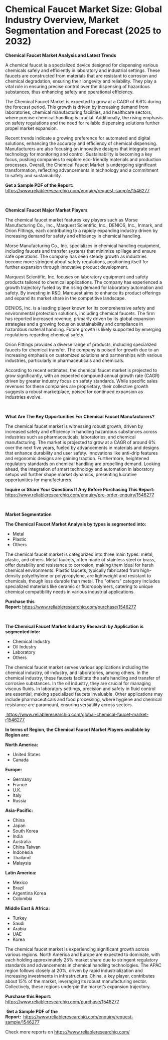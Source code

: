 <p><h1>Chemical Faucet Market Size: Global Industry Overview, Market Segmentation and Forecast (2025 to 2032)</h1></p><p><strong>Chemical Faucet Market Analysis and Latest Trends</strong></p>
<p><p>A chemical faucet is a specialized device designed for dispensing various chemicals safely and efficiently in laboratory and industrial settings. These faucets are constructed from materials that are resistant to corrosion and chemical degradation, ensuring their longevity and reliability. They play a vital role in ensuring precise control over the dispensing of hazardous substances, thus enhancing safety and operational efficiency.</p><p>The Chemical Faucet Market is expected to grow at a CAGR of 6.6% during the forecast period. This growth is driven by increasing demand from laboratories, chemical manufacturing facilities, and healthcare sectors, where precise chemical handling is crucial. Additionally, the rising emphasis on safety regulations and the need for reliable dispensing solutions further propel market expansion.</p><p>Recent trends indicate a growing preference for automated and digital solutions, enhancing the accuracy and efficiency of chemical dispensing. Manufacturers are also focusing on innovative designs that integrate smart technology for monitoring and control. Sustainability is becoming a key focus, pushing companies to explore eco-friendly materials and production processes. Overall, the Chemical Faucet Market is undergoing significant transformation, reflecting advancements in technology and a commitment to safety and sustainability.</p></p>
<p><strong>Get a Sample PDF of the Report:&nbsp;</strong> <a href="https://www.reliableresearchiq.com/enquiry/request-sample/1546277?utm_campaign=3453&utm_medium=2&utm_source=Github&utm_content=ia&utm_term=05042025&utm_id=chemical-faucet">https://www.reliableresearchiq.com/enquiry/request-sample/1546277</a></p>
<p>&nbsp;</p>
<p><strong>Chemical Faucet Major Market Players</strong></p>
<p><p>The chemical faucet market features key players such as Morse Manufacturing Co., Inc., Marquest Scientific, Inc., DENIOS, Inc., Inmark, and Orion Fittings, each contributing to a rapidly expanding industry driven by increasing demand for safety and efficiency in chemical handling.</p><p>Morse Manufacturing Co., Inc. specializes in chemical handling equipment, including faucets and transfer systems that minimize spillage and ensure safe operations. The company has seen steady growth as industries become more stringent about safety regulations, positioning itself for further expansion through innovative product development.</p><p>Marquest Scientific, Inc. focuses on laboratory equipment and safety products tailored to chemical applications. The company has experienced a growth trajectory fueled by the rising demand for laboratory automation and safety. By investing in R&D, Marquest aims to enhance its product offerings and expand its market share in the competitive landscape.</p><p>DENIOS, Inc. is a leading player known for its comprehensive safety and environmental protection solutions, including chemical faucets. The firm has reported increased revenue, primarily driven by its global expansion strategies and a growing focus on sustainability and compliance in hazardous material handling. Future growth is likely supported by emerging regulations regarding chemical safety.</p><p>Orion Fittings provides a diverse range of products, including specialized faucets for chemical transfer. The company is poised for growth due to an increasing emphasis on customized solutions and partnerships with various industries, particularly in pharmaceuticals and chemicals.</p><p>According to recent estimates, the chemical faucet market is projected to grow significantly, with an expected compound annual growth rate (CAGR) driven by greater industry focus on safety standards. While specific sales revenues for these companies are proprietary, their collective growth suggests a robust marketplace, poised for continued expansion as industries evolve.</p></p>
<p>&nbsp;</p>
<p><strong>What Are The Key Opportunities For Chemical Faucet Manufacturers?</strong></p>
<p><p>The chemical faucet market is witnessing robust growth, driven by increased safety and efficiency in handling hazardous substances across industries such as pharmaceuticals, laboratories, and chemical manufacturing. The market is projected to grow at a CAGR of around 6% over the next five years, fueled by advancements in materials and designs that enhance durability and user safety. Innovations like anti-drip features and ergonomic designs are gaining traction. Furthermore, heightened regulatory standards on chemical handling are propelling demand. Looking ahead, the integration of smart technology and automation in laboratory setups will further shape market dynamics, presenting lucrative opportunities for manufacturers.</p></p>
<p><strong>Inquire or Share Your Questions If Any Before Purchasing This Report:</strong> <a href="https://www.reliableresearchiq.com/enquiry/pre-order-enquiry/1546277?utm_campaign=3453&utm_medium=2&utm_source=Github&utm_content=ia&utm_term=05042025&utm_id=chemical-faucet">https://www.reliableresearchiq.com/enquiry/pre-order-enquiry/1546277</a></p>
<p>&nbsp;</p>
<p><strong>Market Segmentation</strong></p>
<p><strong>The Chemical Faucet Market Analysis by types is segmented into:</strong></p>
<p><ul><li>Metal</li><li>Plastic</li><li>Others</li></ul></p>
<p><p>The chemical faucet market is categorized into three main types: metal, plastic, and others. Metal faucets, often made of stainless steel or brass, offer durability and resistance to corrosion, making them ideal for harsh chemical environments. Plastic faucets, typically fabricated from high-density polyethylene or polypropylene, are lightweight and resistant to chemicals, though less durable than metal. The "others" category includes specialized materials like ceramic or fluoropolymers, catering to unique chemical compatibility needs in various industrial applications.</p></p>
<p><strong>Purchase this Report:&nbsp;</strong><a href="https://www.reliableresearchiq.com/purchase/1546277?utm_campaign=3453&utm_medium=2&utm_source=Github&utm_content=ia&utm_term=05042025&utm_id=chemical-faucet">https://www.reliableresearchiq.com/purchase/1546277</a></p>
<p>&nbsp;</p>
<p><strong>The Chemical Faucet Market Industry Research by Application is segmented into:</strong></p>
<p><ul><li>Chemical Industry</li><li>Oil Industry</li><li>Laboratory</li><li>Others</li></ul></p>
<p><p>The chemical faucet market serves various applications including the chemical industry, oil industry, and laboratories, among others. In the chemical industry, these faucets facilitate the safe handling and transfer of corrosive substances. In the oil industry, they are crucial for managing viscous fluids. In laboratory settings, precision and safety in fluid control are essential, making specialized faucets invaluable. Other applications may include pharmaceuticals and food processing, where hygiene and chemical resistance are paramount, ensuring versatility across sectors.</p></p>
<p><a href="https://www.reliableresearchiq.com/global-chemical-faucet-market-r1546277?utm_campaign=3453&utm_medium=2&utm_source=Github&utm_content=ia&utm_term=05042025&utm_id=chemical-faucet">&nbsp;https://www.reliableresearchiq.com/global-chemical-faucet-market-r1546277</a></p>
<p><strong>In terms of Region, the Chemical Faucet Market Players available by Region are:</strong></p>
<p>
    <p> <strong> North America: </strong>
        <ul>
            <li>United States</li>
            <li>Canada</li>
        </ul>
        </p> 
    <p> <strong> Europe: </strong>
        <ul>
            <li>Germany</li>
            <li>France</li>
            <li>U.K.</li>
            <li>Italy</li>
            <li>Russia</li>
        </ul>
        </p> 
    <p> <strong> Asia-Pacific: </strong>
        <ul>
            <li>China</li>
            <li>Japan</li>
            <li>South Korea</li>
            <li>India</li>
            <li>Australia</li>
            <li>China Taiwan</li>
            <li>Indonesia</li>
            <li>Thailand</li>
            <li>Malaysia</li>
        </ul>
        </p> 
    <p> <strong> Latin America: </strong>
        <ul>
            <li>Mexico</li>
            <li>Brazil</li>
            <li>Argentina Korea</li>
            <li>Colombia</li>
        </ul>
        </p> 
    <p> <strong> Middle East & Africa: </strong>
        <ul>
            <li>Turkey</li>
            <li>Saudi</li>
            <li>Arabia</li>
            <li>UAE</li>
            <li>Korea</li>
        </ul>
    </p>
    </p>
<p><p>The chemical faucet market is experiencing significant growth across various regions. North America and Europe are expected to dominate, with each holding approximately 25% market share due to stringent regulatory standards and advancements in chemical handling technologies. The APAC region follows closely at 20%, driven by rapid industrialization and increasing investments in infrastructure. China, a key player, contributes about 15% of the market, leveraging its robust manufacturing sector. Collectively, these regions underpin the market’s expansion trajectory.</p></p>
<p><strong>Purchase this Report: </strong><a href="https://www.reliableresearchiq.com/purchase/1546277?utm_campaign=3453&utm_medium=2&utm_source=Github&utm_content=ia&utm_term=05042025&utm_id=chemical-faucet">https://www.reliableresearchiq.com/purchase/1546277</a></p>
<p>&nbsp;<strong>Get a Sample PDF of the Report:&nbsp;&nbsp;</strong><a href="https://www.reliableresearchiq.com/enquiry/request-sample/1546277?utm_campaign=3453&utm_medium=2&utm_source=Github&utm_content=ia&utm_term=05042025&utm_id=chemical-faucet">https://www.reliableresearchiq.com/enquiry/request-sample/1546277</a></p>
<p><strong></strong></p>
<p>Check more reports on <a href="https://www.reliableresearchiq.com/?utm_campaign=3453&utm_medium=2&utm_source=Github&utm_content=ia&utm_term=05042025&utm_id=chemical-faucet">https://www.reliableresearchiq.com/</a></p>